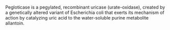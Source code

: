 Pegloticase is a pegylated, recombinant uricase (urate-oxidase), created by a genetically altered variant of Escherichia coli that exerts its mechanism of action by catalyzing uric acid to the water-soluble purine metabolite allantoin.